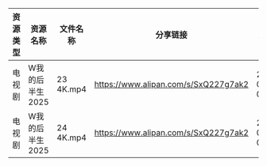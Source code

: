 | 资源类型 | 资源名称       | 文件名称      | 分享链接                                 | 更新时间                |
| ---- | ---------- | --------- | ------------------------------------ | ------------------- |
| 电视剧  | W我的后半生2025 | 23 4K.mp4 | https://www.alipan.com/s/SxQ227g7ak2 | 2025-04-10 00:07:33 |
| 电视剧  | W我的后半生2025 | 24 4K.mp4 | https://www.alipan.com/s/SxQ227g7ak2 | 2025-04-10 00:07:33 |
